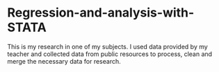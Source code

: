 # Regression-and-analysis-with-STATA
This is my research in one of my subjects. I used data provided by my teacher and collected data from public resources to process, clean and merge the necessary data for research.
